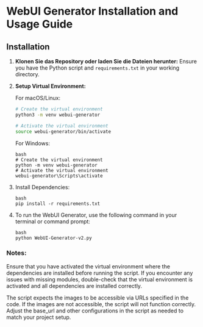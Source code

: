 # WebUI Generator Installation and Usage Guide

## Installation

1. **Klonen Sie das Repository oder laden Sie die Dateien herunter:**
   Ensure you have the Python script and `requirements.txt` in your working directory.

2. **Setup Virtual Environment:**

   For macOS/Linux:
   ```bash
   # Create the virtual environment
   python3 -m venv webui-generator

   # Activate the virtual environment
   source webui-generator/bin/activate
   ```
    
   For Windows:
    ```
    bash
    # Create the virtual environment
    python -m venv webui-generator
    # Activate the virtual environment
    webui-generator\Scripts\activate
   
3. Install Dependencies:
    ```
    bash
    pip install -r requirements.txt
    ```

4. To run the WebUI Generator, use the following command in your terminal or command prompt:
    ```
    bash
    python WebUI-Generator-v2.py
    ```
### Notes:


Ensure that you have activated the virtual environment where the dependencies are installed before running the script. If you encounter any issues with missing modules, double-check that the virtual environment is activated and all dependencies are installed correctly.

The script expects the images to be accessible via URLs specified in the code. If the images are not accessible, the script will not function correctly.
Adjust the base_url and other configurations in the script as needed to match your project setup.